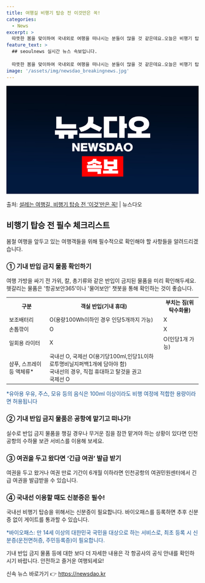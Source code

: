 ```yaml
---
title: 여행길 비행기 탑승 전 이것만은 꼭!
categories:
  - News
excerpt: >
  따뜻한 봄을 맞이하여 국내외로 여행을 떠나시는 분들이 많을 것 같은데요.오늘은 비행기 탑승 전 기내 반입 금…
feature_text: >
  ## seoulnews 실시간 뉴스 속보입니다.

  따뜻한 봄을 맞이하여 국내외로 여행을 떠나시는 분들이 많을 것 같은데요.오늘은 비행기 탑승 전 기내 반입 금…
image: '/assets/img/newsdao_breakingnews.jpg'
---
```


![뉴스다오 속보](/assets/img/newsdao_breakingnews.jpg)

<p>출처: <a href="https://newsdao.kr/3631" rel="dofollow">설레는 여행길, 비행기 탑승 전 ‘이것’만은 꼭!</a> | 뉴스다오</p>

<h2 data-ke-size="size26">비행기 탑승 전 필수 체크리스트</h2>
<p data-ke-size="size16">봄철 여행을 앞두고 있는 여행객들을 위해 필수적으로 확인해야 할 사항들을 알려드리겠습니다.</p>

<h3>① 기내 반입 금지 물품 확인하기</h3>
<p data-ke-size="size16">여행 가방을 싸기 전 가위, 칼, 총기류와 같은 반입이 금지된 물품을 미리 확인해두세요. 헷갈리는 물품은 '항공보안365'이나 '물어보안' 챗봇을 통해 확인하는 것이 좋습니다.</p>
<table>
	<tr>
		<td style="text-align: center; height: 17px;"><b>구분</b></td>
		<td style="text-align: center; height: 17px;"><b>객실 반입(기내 휴대)</b></td>
		<td style="text-align: center; height: 17px;"><b>부치는 짐(위탁수화물)</b></td>
	</tr>
	<tr>
		<td style="height: 17px;">보조배터리</td>
		<td>O(용량100Wh이하인 경우 인당5개까지 가능)</td>
		<td>X</td>
	</tr>
	<tr>
		<td style="height: 17px;">손톱깎이</td>
		<td>O</td>
		<td>X</td>
	</tr>
	<tr>
		<td style="height: 17px;">일회용 라이터</td>
		<td>X</td>
		<td>O(인당1개 가능)</td>
	</tr>
	<tr>
		<td style="height: 17px;">샴푸, 스프레이 등 액체류*</td>
		<td>국내선 O, 국제선 O(용기당100ml,인당1L이하로투명비닐지퍼백1개에 담아야 함)<br>국내선의 경우, 직접 휴대하고 탈것을 권고<br>국제선 O</td>
		<td></td>
	</tr>
</table>
<p data-ke-size="size16"><span style="color: #1a5490;">*유아용 우유, 주스, 모유 등의 음식은 100ml 이상이라도 비행 여정에 적합한 용량이라면 허용됩니다</span></p>

<h3>② 기내 반입 금지 물품은 공항에 맡기고 떠나기!</h3>
<p data-ke-size="size16">실수로 반입 금지 물품을 챙길 경우나 무거운 짐을 잠깐 맡겨야 하는 상황이 있다면 인천공항의 수하물 보관 서비스를 이용해 보세요.</p>

<h3>③ 여권을 두고 왔다면 ‘긴급 여권’ 발급 받기</h3>
<p data-ke-size="size16">여권을 두고 왔거나 여권 만료 기간이 6개월 이하라면 인천공항의 여권민원센터에서 긴급 여권을 발급받을 수 있습니다.</p>

<h3>④ 국내선 이용할 때도 신분증은 필수!</h3>
<p data-ke-size="size16">국내선 비행기 탑승을 위해서는 신분증이 필요합니다. 바이오패스를 등록하면 추후 신분증 없이 게이트를 통과할 수 있습니다.</p>
<p data-ke-size="size16"><span style="color: #1a5490;">*바이오패스: 만 14세 이상의 대한민국 국민을 대상으로 하는 서비스로, 최초 등록 시 신분증(운전면허증, 주민등록증)이 필요합니다.</span></p>

<p data-ke-size="size16">기내 반입 금지 물품 등에 대한 보다 더 자세한 내용은 각 항공사의 공식 안내를 확인하시기 바랍니다. 안전하고 즐거운 여행되세요!</p> 

신속 뉴스 바로가기 👉 <a href="https://newsdao.kr" rel="dofollow">https://newsdao.kr</a>


